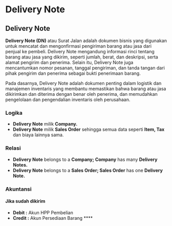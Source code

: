 # Delivery Note

## Delivery Note

**Delivery Note (DN)** atau Surat Jalan adalah dokumen bisnis yang digunakan untuk mencatat dan mengonfirmasi pengiriman barang atau jasa dari penjual ke pembeli. Delivery Note mengandung informasi rinci tentang barang atau jasa yang dikirim, seperti jumlah, berat, dan deskripsi, serta alamat pengirim dan penerima. Selain itu, Delivery Note juga mencantumkan nomor pesanan, tanggal pengiriman, dan tanda tangan dari pihak pengirim dan penerima sebagai bukti penerimaan barang.

Pada dasarnya, Delivery Note adalah dokumen penting dalam logistik dan manajemen inventaris yang membantu memastikan bahwa barang atau jasa dikirimkan dan diterima dengan benar oleh penerima, dan memudahkan pengelolaan dan pengendalian inventaris oleh perusahaan.

### Logika

* **Delivery Note** milik **Company.**
* **Delivery Note** milik **Sales Order** sehingga semua data seperti **Item, Tax** dan biaya lainnya sama.

### Relasi

* **Delivery Note** belongs to a **Company; Company** has many **Delivery Notes.**
* **Delivery Note** belongs to a **Sales Order; Sales Order** has one **Delivery Note.**

### Akuntansi

#### Jika sudah dikirim

* **Debit :** Akun HPP Pembelian
* **Credit :** Akun Persediaan Barang ****&#x20;
